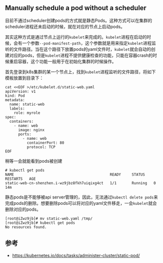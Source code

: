 ## Manually schedule a pod without a scheduler
 目前不通过scheduler创建pods的方式就是静态Pods。这种方式可以在集群的scheduler进程还未启动的时候，就在对应的节点上启动pods。

其实这种方式是通过节点上运行的`kubelet`来完成的。`kubelet`进程在启动的时候，会有一个参数`--pod-manifest-path`，这个参数就是用来指定`kubelet`进程监听的文件路径。当在这个路径下放置pods的yaml文件时，`kubelet`就会自动的创建对应的pods，但是`kubelet`进程不提供健康检查的功能，只能在容器crash的时候重启容器，这个功能一般用于在初始化集群的时候操作。

首先登录到k8s集群的某一个节点上，找到`kubelet`进程监听的文件路径，将如下模板放置到目录下：
```
cat <<EOF >/etc/kubelet.d/static-web.yaml
apiVersion: v1
kind: Pod
metadata:
  name: static-web
  labels:
    role: myrole
spec:
  containers:
    - name: web
      image: nginx
      ports:
        - name: web
          containerPort: 80
          protocol: TCP
EOF
```
稍等一会就能看到pods被创建
```
# kubectl get pods
NAME                                            READY     STATUS    RESTARTS   AGE
static-web-cn-shenzhen.i-wz9jbz8fkh7uiqixg4ct   1/1       Running   0          14m

```
静态pods是不能够被api server管理的，因此，无法通过`kubectl delete pods`来完成pods的删除。想要删除pods可以将对应的yaml文件移走，一会`kubelet`就会删除对应的pods。

```
[root@iZwz9jb]# mv static-web.yaml /tmp/
[root@iZwz9jb]# kubectl get pods
No resources found.

```

## 参考
- https://kubernetes.io/docs/tasks/administer-cluster/static-pod/